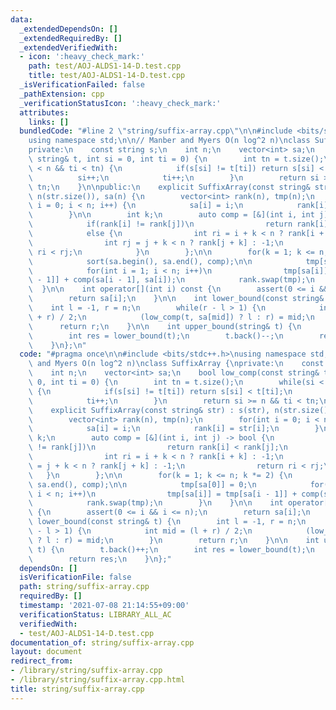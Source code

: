 ```yaml
---
data:
  _extendedDependsOn: []
  _extendedRequiredBy: []
  _extendedVerifiedWith:
  - icon: ':heavy_check_mark:'
    path: test/AOJ-ALDS1-14-D.test.cpp
    title: test/AOJ-ALDS1-14-D.test.cpp
  _isVerificationFailed: false
  _pathExtension: cpp
  _verificationStatusIcon: ':heavy_check_mark:'
  attributes:
    links: []
  bundledCode: "#line 2 \"string/suffix-array.cpp\"\n\n#include <bits/stdc++.h>\n\
    using namespace std;\n\n// Manber and Myers O(n log^2 n)\nclass SuffixArray {\n\
    private:\n    const string s;\n    int n;\n    vector<int> sa;\n    bool low_comp(const\
    \ string& t, int si = 0, int ti = 0) {\n        int tn = t.size();\n        while(si\
    \ < n && ti < tn) {\n            if(s[si] != t[ti]) return s[si] < t[ti];\n  \
    \          si++;\n            ti++;\n        }\n        return si >= n && ti <\
    \ tn;\n    }\n\npublic:\n    explicit SuffixArray(const string& str) : s(str),\
    \ n(str.size()), sa(n) {\n        vector<int> rank(n), tmp(n);\n        for(int\
    \ i = 0; i < n; i++) {\n            sa[i] = i;\n            rank[i] = str[i];\n\
    \        }\n\n        int k;\n        auto comp = [&](int i, int j) -> bool {\n\
    \            if(rank[i] != rank[j])\n                return rank[i] < rank[j];\n\
    \            else {\n                int ri = i + k < n ? rank[i + k] : -1;\n\
    \                int rj = j + k < n ? rank[j + k] : -1;\n                return\
    \ ri < rj;\n            }\n        };\n\n        for(k = 1; k <= n; k *= 2) {\n\
    \            sort(sa.begin(), sa.end(), comp);\n\n            tmp[sa[0]] = 0;\n\
    \            for(int i = 1; i < n; i++)\n                tmp[sa[i]] = tmp[sa[i\
    \ - 1]] + comp(sa[i - 1], sa[i]);\n            rank.swap(tmp);\n        }\n  \
    \  }\n\n    int operator[](int i) const {\n        assert(0 <= i && i <= n);\n\
    \        return sa[i];\n    }\n\n    int lower_bound(const string& t) {\n    \
    \    int l = -1, r = n;\n        while(r - l > 1) {\n            int mid = (l\
    \ + r) / 2;\n            (low_comp(t, sa[mid]) ? l : r) = mid;\n        }\n  \
    \      return r;\n    }\n\n    int upper_bound(string& t) {\n        t.back()++;\n\
    \        int res = lower_bound(t);\n        t.back()--;\n        return res;\n\
    \    }\n};\n"
  code: "#pragma once\n\n#include <bits/stdc++.h>\nusing namespace std;\n\n// Manber\
    \ and Myers O(n log^2 n)\nclass SuffixArray {\nprivate:\n    const string s;\n\
    \    int n;\n    vector<int> sa;\n    bool low_comp(const string& t, int si =\
    \ 0, int ti = 0) {\n        int tn = t.size();\n        while(si < n && ti < tn)\
    \ {\n            if(s[si] != t[ti]) return s[si] < t[ti];\n            si++;\n\
    \            ti++;\n        }\n        return si >= n && ti < tn;\n    }\n\npublic:\n\
    \    explicit SuffixArray(const string& str) : s(str), n(str.size()), sa(n) {\n\
    \        vector<int> rank(n), tmp(n);\n        for(int i = 0; i < n; i++) {\n\
    \            sa[i] = i;\n            rank[i] = str[i];\n        }\n\n        int\
    \ k;\n        auto comp = [&](int i, int j) -> bool {\n            if(rank[i]\
    \ != rank[j])\n                return rank[i] < rank[j];\n            else {\n\
    \                int ri = i + k < n ? rank[i + k] : -1;\n                int rj\
    \ = j + k < n ? rank[j + k] : -1;\n                return ri < rj;\n         \
    \   }\n        };\n\n        for(k = 1; k <= n; k *= 2) {\n            sort(sa.begin(),\
    \ sa.end(), comp);\n\n            tmp[sa[0]] = 0;\n            for(int i = 1;\
    \ i < n; i++)\n                tmp[sa[i]] = tmp[sa[i - 1]] + comp(sa[i - 1], sa[i]);\n\
    \            rank.swap(tmp);\n        }\n    }\n\n    int operator[](int i) const\
    \ {\n        assert(0 <= i && i <= n);\n        return sa[i];\n    }\n\n    int\
    \ lower_bound(const string& t) {\n        int l = -1, r = n;\n        while(r\
    \ - l > 1) {\n            int mid = (l + r) / 2;\n            (low_comp(t, sa[mid])\
    \ ? l : r) = mid;\n        }\n        return r;\n    }\n\n    int upper_bound(string&\
    \ t) {\n        t.back()++;\n        int res = lower_bound(t);\n        t.back()--;\n\
    \        return res;\n    }\n};"
  dependsOn: []
  isVerificationFile: false
  path: string/suffix-array.cpp
  requiredBy: []
  timestamp: '2021-07-08 21:14:55+09:00'
  verificationStatus: LIBRARY_ALL_AC
  verifiedWith:
  - test/AOJ-ALDS1-14-D.test.cpp
documentation_of: string/suffix-array.cpp
layout: document
redirect_from:
- /library/string/suffix-array.cpp
- /library/string/suffix-array.cpp.html
title: string/suffix-array.cpp
---
```


